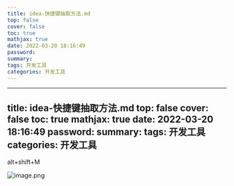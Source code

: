 ```yaml
---
title: idea-快捷键抽取方法.md
top: false
cover: false
toc: true
mathjax: true
date: 2022-03-20 18:16:49
password:
summary:
tags: 开发工具
categories: 开发工具
---
```

---
title: idea-快捷键抽取方法.md
top: false
cover: false
toc: true
mathjax: true
date: 2022-03-20 18:16:49
password:
summary:
tags: 开发工具
categories: 开发工具
---
alt+shift+M

![image.png](https://upload-images.jianshu.io/upload_images/13965490-b9c2a33bc926d7b1.png?imageMogr2/auto-orient/strip%7CimageView2/2/w/1240)
